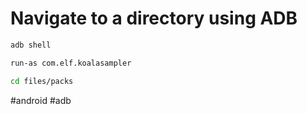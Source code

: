 # Navigate to a directory using ADB

```sh
adb shell

run-as com.elf.koalasampler

cd files/packs
```

#android #adb 